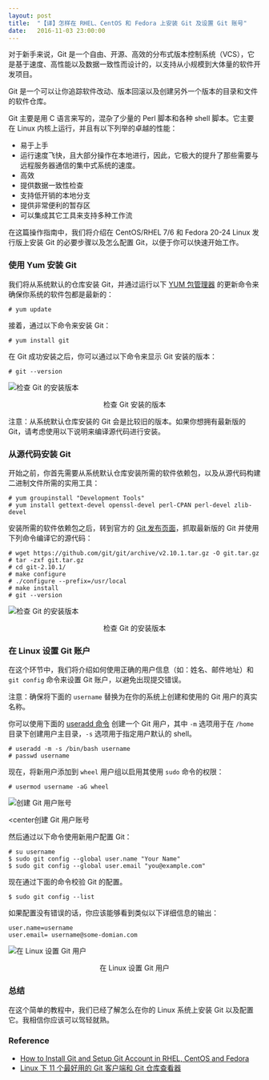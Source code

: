 ```yaml
---
layout: post
title:  "【译】怎样在 RHEL、CentOS 和 Fedora 上安装 Git 及设置 Git 账号"
date:   2016-11-03 23:00:00
---
```


对于新手来说，Git 是一个自由、开源、高效的分布式版本控制系统（VCS），它是基于速度、高性能以及数据一致性而设计的，以支持从小规模到大体量的软件开发项目。

Git 是一个可以让你追踪软件改动、版本回滚以及创建另外一个版本的目录和文件的软件仓库。

Git 主要是用 C 语言来写的，混杂了少量的 Perl 脚本和各种 shell 脚本。它主要在 Linux 内核上运行，并且有以下列举的卓越的性能：

- 易于上手
- 运行速度飞快，且大部分操作在本地进行，因此，它极大的提升了那些需要与远程服务器通信的集中式系统的速度。
- 高效
- 提供数据一致性检查
- 支持低开销的本地分支
- 提供非常便利的暂存区
- 可以集成其它工具来支持多种工作流

在这篇操作指南中，我们将介绍在 CentOS/RHEL 7/6 和 Fedora 20-24 Linux 发行版上安装 Git 的必要步骤以及怎么配置 Git，以便于你可以快速开始工作。

### 使用 Yum 安装 Git

我们将从系统默认的仓库安装 Git，并通过运行以下 [YUM 包管理器][8] 的更新命令来确保你系统的软件包都是最新的：

```
# yum update
```

接着，通过以下命令来安装 Git：

```
# yum install git
```

在 Git 成功安装之后，你可以通过以下命令来显示 Git 安装的版本：

```
# git --version
```

![检查 Git 的安装版本](http://www.tecmint.com/wp-content/uploads/2016/10/Check-Git-Version.png)

<center>检查 Git 安装的版本</center>

注意：从系统默认仓库安装的 Git 会是比较旧的版本。如果你想拥有最新版的 Git，请考虑使用以下说明来编译源代码进行安装。

### 从源代码安装 Git

开始之前，你首先需要从系统默认仓库安装所需的软件依赖包，以及从源代码构建二进制文件所需的实用工具：

```
# yum groupinstall "Development Tools"
# yum install gettext-devel openssl-devel perl-CPAN perl-devel zlib-devel
```

安装所需的软件依赖包之后，转到官方的 [Git 发布页面][6]，抓取最新版的 Git 并使用下列命令编译它的源代码：

```
# wget https://github.com/git/git/archive/v2.10.1.tar.gz -O git.tar.gz
# tar -zxf git.tar.gz
# cd git-2.10.1/
# make configure
# ./configure --prefix=/usr/local
# make install
# git --version
```

![检查 Git 的安装版本](http://www.tecmint.com/wp-content/uploads/2016/10/Check-Git-Source-Version.png)

<center>检查 Git 的安装版本</center>

### 在 Linux 设置 Git 账户

在这个环节中，我们将介绍如何使用正确的用户信息（如：姓名、邮件地址）和 `git config` 命令来设置 Git 账户，以避免出现提交错误。

注意：确保将下面的 `username` 替换为在你的系统上创建和使用的 Git 用户的真实名称。

你可以使用下面的 [useradd 命令][3] 创建一个 Git 用户，其中 `-m` 选项用于在 `/home` 目录下创建用户主目录，`-s` 选项用于指定用户默认的 shell。

```
# useradd -m -s /bin/bash username
# passwd username
```

现在，将新用户添加到 `wheel` 用户组以启用其使用 `sudo` 命令的权限：

```
# usermod username -aG wheel
```

![创建 Git 用户账号](http://www.tecmint.com/wp-content/uploads/2016/10/Create-Git-User-Account.png)

<center创建 Git 用户账号</center>

然后通过以下命令使用新用户配置 Git：

```
# su username
$ sudo git config --global user.name "Your Name"
$ sudo git config --global user.email "you@example.com"
```

现在通过下面的命令校验 Git 的配置。

```
$ sudo git config --list
```

如果配置没有错误的话，你应该能够看到类似以下详细信息的输出：

```
user.name=username
user.email= username@some-domian.com
```

![在 Linux 设置 Git 用户](http://www.tecmint.com/wp-content/uploads/2016/10/Setup-Git-Account.png)

<center>在 Linux 设置 Git 用户</center>

### 总结

在这个简单的教程中，我们已经了解怎么在你的 Linux 系统上安装 Git 以及配置它。我相信你应该可以驾轻就熟。

### Reference
* [How to Install Git and Setup Git Account in RHEL, CentOS and Fedora][source]
* [Linux 下 11 个最好用的 Git 客户端和 Git 仓库查看器][4]

[source]: http://www.tecmint.com/install-git-centos-fedora-redhat/
[1]: http://www.tecmint.com/wp-content/uploads/2016/10/Setup-Git-Account.png
[2]: http://www.tecmint.com/wp-content/uploads/2016/10/Create-Git-User-Account.png
[3]: http://www.tecmint.com/add-users-in-linux/
[4]: http://www.tecmint.com/best-gui-git-clients-git-repository-viewers-for-linux/
[5]: http://www.tecmint.com/wp-content/uploads/2016/10/Check-Git-Source-Version.png
[6]: https://github.com/git/git/releases
[7]: http://www.tecmint.com/wp-content/uploads/2016/10/Check-Git-Version.png
[8]: https://linux.cn/article-2272-1.html
